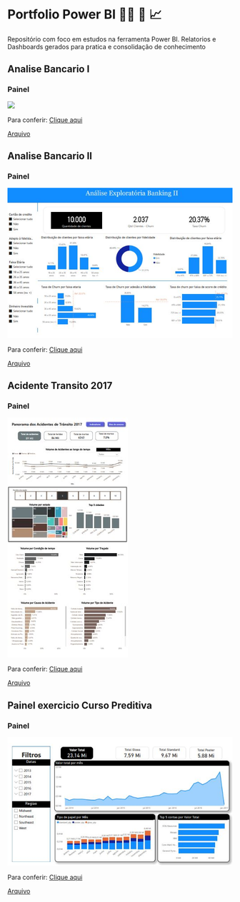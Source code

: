<h1>Portfolio Power BI 👨‍💼 📖 📈</h1>
<p>Repositório com foco em estudos na ferramenta Power BI. Relatorios e Dashboards gerados para pratica e consolidação de conhecimento</p>

<h2>Analise Bancario I </h2>
<h3>Painel</h3>
<p><img src="https://github.com/njunior93/portfolio-powerBi/tree/90669a1c61cb72fe7a559190a12f4a1ae2c7ed36/Analise%20Banking%20I/imagem.jpg"></p>
<p>Para conferir: <a href=https://app.powerbi.com/groups/me/reports/2ceaa7d7-d4a4-4fe5-ae9e-3f062abc842d/d7851e83ace52388aca5?experience=power-b" target="_blank">Clique aqui</a></p>
<p><a href="https://github.com/njunior93/portfolio-powerBi/tree/395ba8fc0c16f8383a3721d9483bf0e5c9835024/Analise%20Banking%202" target="_blank">Arquivo</a></p>





<h2>Analise Bancario II</h2>
<h3>Painel</h3>
<p><img src="https://github.com/njunior93/portfolio-powerBi/blob/9d9f732e2ba6df8a3bd792a7323b77f8933c4a2b/Analise%20Banking%202/imagem.JPG"></p>
<p>Para conferir: <a href="https://app.powerbi.com/groups/me/reports/d26f039f-7bc9-4ed6-9aa1-7512783879f6/f51fa1cfb3a14b643832?experience=power-b" target="_blank">Clique aqui</a></p>
<p><a href="https://github.com/njunior93/portfolio-powerBi/tree/395ba8fc0c16f8383a3721d9483bf0e5c9835024/Analise%20Banking%202" target="_blank">Arquivo</a></p>

<h2>Acidente Transito 2017</h2>
<h3>Painel</h3>
<p><img src="https://github.com/njunior93/portfolio-powerBi/blob/0c9ac13dce40cef3fe411aced513bb07840966d0/Acidentes_transito_2017/imagem.JPG"></p>
<p>Para conferir: <a href="https://app.powerbi.com/groups/me/reports/d109b107-9a9b-4ce6-988f-53d5e4fa4aab/fcc3a2dbb89480b6cb72?experience=power-bi" target="_blank">Clique aqui</a></p>
<p><a href="https://github.com/njunior93/portfolio-powerBi/tree/395ba8fc0c16f8383a3721d9483bf0e5c9835024/Analise%20Banking%202" target="_blank">Arquivo</a></p>

<h2>Painel exercicio Curso Preditiva</h2>
<h3>Painel</h3>
<p><img src="https://github.com/njunior93/portfolio-powerBi/blob/fae322f0d1460f403fc352a5533f78db6b576fec/Painel%20Curso%20Preditiva/imagem.JPG"></p>
<p>Para conferir: <a href="https://app.powerbi.com/groups/me/reports/2f214623-30d1-4b98-baab-a51095dbf9f6/e265e843010628607b09?experience=power-bi">Clique aqui</a></p>
<p><a href="https://github.com/njunior93/portfolio-powerBi/tree/fae322f0d1460f403fc352a5533f78db6b576fec/Painel%20Curso%20Preditiva" target="_blank">Arquivo</a></p>
